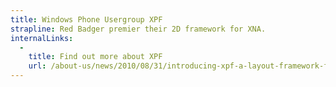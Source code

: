```yaml
---
title: Windows Phone Usergroup XPF
strapline: Red Badger premier their 2D framework for XNA.
internalLinks:
  -
    title: Find out more about XPF
    url: /about-us/news/2010/08/31/introducing-xpf-a-layout-framework-for-xna/
---
```


